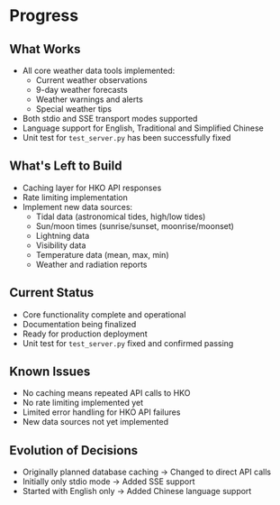 # Progress

## What Works
- All core weather data tools implemented:
  - Current weather observations
  - 9-day weather forecasts
  - Weather warnings and alerts
  - Special weather tips
- Both stdio and SSE transport modes supported
- Language support for English, Traditional and Simplified Chinese
- Unit test for `test_server.py` has been successfully fixed

## What's Left to Build
- Caching layer for HKO API responses
- Rate limiting implementation
- Implement new data sources:
  - Tidal data (astronomical tides, high/low tides)
  - Sun/moon times (sunrise/sunset, moonrise/moonset)
  - Lightning data
  - Visibility data
  - Temperature data (mean, max, min)
  - Weather and radiation reports

## Current Status
- Core functionality complete and operational
- Documentation being finalized
- Ready for production deployment
- Unit test for `test_server.py` fixed and confirmed passing

## Known Issues
- No caching means repeated API calls to HKO
- No rate limiting implemented yet
- Limited error handling for HKO API failures
- New data sources not yet implemented

## Evolution of Decisions
- Originally planned database caching → Changed to direct API calls
- Initially only stdio mode → Added SSE support
- Started with English only → Added Chinese language support

